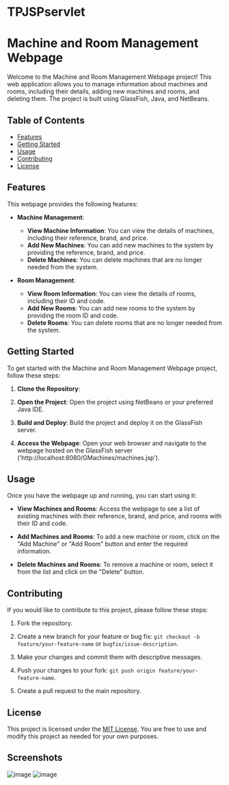# TPJSPservlet
# Machine and Room Management Webpage

Welcome to the Machine and Room Management Webpage project! This web application allows you to manage information about machines and rooms, including their details, adding new machines and rooms, and deleting them. The project is built using GlassFish, Java, and NetBeans.

## Table of Contents
- [Features](#features)
- [Getting Started](#getting-started)
- [Usage](#usage)
- [Contributing](#contributing)
- [License](#license)

## Features

This webpage provides the following features:

- **Machine Management**:
  - **View Machine Information**: You can view the details of machines, including their reference, brand, and price.
  - **Add New Machines**: You can add new machines to the system by providing the reference, brand, and price.
  - **Delete Machines**: You can delete machines that are no longer needed from the system.

- **Room Management**:
  - **View Room Information**: You can view the details of rooms, including their ID and code.
  - **Add New Rooms**: You can add new rooms to the system by providing the room ID and code.
  - **Delete Rooms**: You can delete rooms that are no longer needed from the system.

## Getting Started

To get started with the Machine and Room Management Webpage project, follow these steps:

1. **Clone the Repository**:

2. **Open the Project**:
Open the project using NetBeans or your preferred Java IDE.

3. **Build and Deploy**:
Build the project and deploy it on the GlassFish server.

4. **Access the Webpage**:
Open your web browser and navigate to the webpage hosted on the GlassFish server ('http://localhost:8080/GMachines/machines.jsp').

## Usage

Once you have the webpage up and running, you can start using it:

- **View Machines and Rooms**: Access the webpage to see a list of existing machines with their reference, brand, and price, and rooms with their ID and code.

- **Add Machines and Rooms**: To add a new machine or room, click on the "Add Machine" or "Add Room" button and enter the required information.

- **Delete Machines and Rooms**: To remove a machine or room, select it from the list and click on the "Delete" button.

## Contributing

If you would like to contribute to this project, please follow these steps:

1. Fork the repository.

2. Create a new branch for your feature or bug fix: `git checkout -b feature/your-feature-name` or `bugfix/issue-description`.

3. Make your changes and commit them with descriptive messages.

4. Push your changes to your fork: `git push origin feature/your-feature-name`.

5. Create a pull request to the main repository.


## License

This project is licensed under the [MIT License](LICENSE). You are free to use and modify this project as needed for your own purposes.
## Screenshots
![image](https://github.com/BAJEDDI/TPJSPservlet/assets/147507670/30bebf2c-3d1d-4a40-ae68-7ad6b70916f4)
![image](https://github.com/BAJEDDI/TPJSPservlet/assets/147507670/0cc4f543-a3eb-4a63-8dbc-57f0759b1d02)


